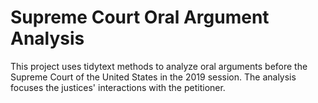 # Supreme Court Oral Argument Analysis  

This project uses tidytext methods to analyze oral arguments before the Supreme Court of the United States in the 2019 session. The analysis focuses the justices' interactions with the petitioner.
